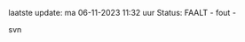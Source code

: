 laatste update: 
ma 06-11-2023 11:32   uur 
Status: FAALT - fout - 
<div class="service R">svn</div>
